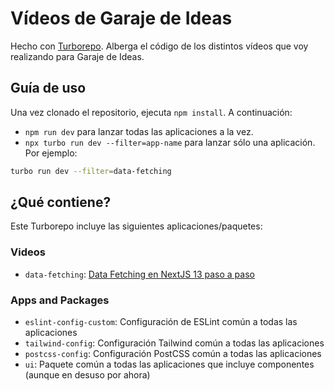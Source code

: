 # Vídeos de Garaje de Ideas

Hecho con [Turborepo](https://turbo.build/). Alberga el código de los distintos vídeos que voy realizando para Garaje de Ideas.

## Guía de uso

Una vez clonado el repositorio, ejecuta `npm install`. A continuación:

- `npm run dev` para lanzar todas las aplicaciones a la vez.
- `npx turbo run dev --filter=app-name` para lanzar sólo una aplicación. Por ejemplo:
```bash
turbo run dev --filter=data-fetching
```

## ¿Qué contiene?

Este Turborepo incluye las siguientes aplicaciones/paquetes:

### Videos
- `data-fetching`: [Data Fetching en NextJS 13 paso a paso
  ](https://www.youtube.com/watch?v=7JJjOoV31Xg)

### Apps and Packages
- `eslint-config-custom`: Configuración de ESLint común a todas las aplicaciones
- `tailwind-config`: Configuración Tailwind común a todas las aplicaciones
- `postcss-config`: Configuración PostCSS común a todas las aplicaciones
- `ui`: Paquete común a todas las aplicaciones que incluye componentes (aunque en desuso por ahora)
